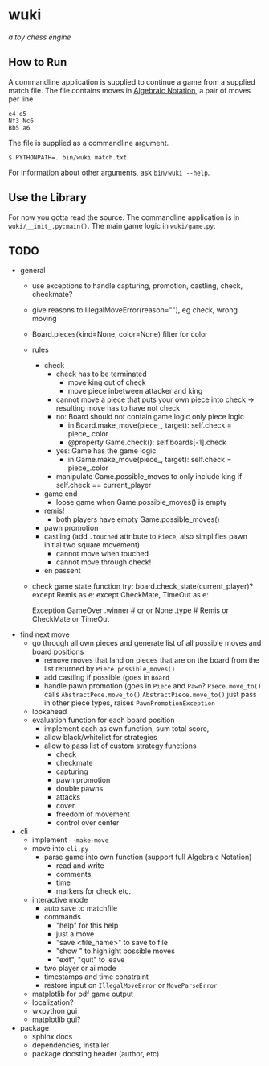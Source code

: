 # wuki
_a toy chess engine_

## How to Run
A commandline application is supplied to continue a game from a supplied match
file. The file contains moves in [Algebraic Notation](https://en.wikipedia.org/wiki/Algebraic_notation_(chess)),
a pair of moves per line

	e4 e5
	Nf3 Nc6
	Bb5 a6

The file is supplied as a commandline argument.

	$ PYTHONPATH=. bin/wuki match.txt

For information about other arguments, ask `bin/wuki --help`.

## Use the Library
For now you gotta read the source. The commandline application is in
`wuki/__init_.py:main()`. The main game logic in `wuki/game.py`.


## TODO
- general
	- use exceptions to handle capturing, promotion, castling, check, checkmate?
	- give reasons to IllegalMoveError(reason=""), eg check, wrong moving
	- Board.pieces(kind=None, color=None) filter for color
	- rules
		- check
			- check has to be terminated
				- move king out of check
				- move piece inbetween attacker and king
			- cannot move a piece that puts your own piece into check
			-> resulting move has to have not check
			- no: Board should not contain game logic only piece logic
				- in Board.make_move(piece_, target): self.check = piece_.color
				- @property Game.check(): self.boards[-1].check
			- yes: Game has the game logic
				- in Game.make_move(piece_, target): self.check = piece_.color
			- manipulate Game.possible_moves to only include king if self.check == current_player
		- game end
			- loose game when Game.possible_moves() is empty
		- remis!
			- both players have empty Game.possible_moves()
		- pawn promotion
		- castling (add `.touched` attribute to `Piece`, also simplifies pawn initial two square movement)
			- cannot move when touched
			- cannot move through check!
		- en passent
	- check game state function
		try:
			board.check_state(current_player)?
		except Remis as e:
		except CheckMate, TimeOut as e:

		Exception GameOver
			.winner # <Black> or <White> or None
			.type # Remis or CheckMate or TimeOut
- find next move
	- go through all own pieces and generate list of all possible moves and board positions
		- remove moves that land on pieces that are on the board from the list returned by `Piece.possible_moves()`
		- add castling if possible (goes in `Board`
		- handle pawn promotion (goes in `Piece` and `Pawn`?
			`Piece.move_to()` calls `AbstractPece.move_to()`
			`AbstractPiece.move_to()` just pass in other piece types, raises `PawnPromotionException`
	- lookahead
	- evaluation function for each board position
		- implement each as own function, sum total score,
		- allow black/whitelist for strategies
		- allow to pass list of custom strategy functions
			- check
			- checkmate
			- capturing
			- pawn promotion
			- double pawns
			- attacks
			- cover
			- freedom of movement
			- control over center
- cli
	- implement `--make-move`
	- move into `cli.py`
		- parse game into own function (support full Algebraic Notation)
			- read and write
			- comments
			- time
			- markers for check etc.
	- interactive mode
		- auto save to matchfile
		- commands
			- "help" for this help
			- just a move
			- "save <file_name>" to save to file
			- "show <piece>" to highlight possible moves
			- "exit", "quit" to leave
		- two player or ai mode
		- timestamps and time constraint
		- restore input on `IllegalMoveError` or `MoveParseError`
	- matplotlib for pdf game output
	- localization?
	- wxpython gui
	- matplotlib gui?
- package
	- sphinx docs
	- dependencies, installer
	- package docsting header (author, etc)
